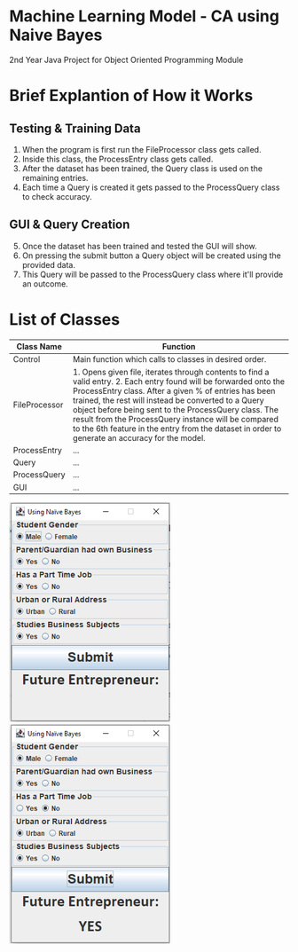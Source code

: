 # Machine Learning Model - CA using Naive Bayes
2nd Year Java Project for Object Oriented Programming Module

# Brief Explantion of How it Works

## Testing & Training Data
1. When the program is first run the FileProcessor class gets called.
2. Inside this class, the ProcessEntry class gets called.
3. After the dataset has been trained, the Query class is used on the remaining entries.
4. Each time a Query is created it gets passed to the ProcessQuery class to check accuracy.

## GUI & Query Creation
5. Once the dataset has been trained and tested the GUI will show.
6. On pressing the submit button a Query object will be created using the provided data.
7. This Query will be passed to the ProcessQuery class where it'll provide an outcome.

# List of Classes
Class Name |  Function
--- | --- 
Control | Main function which calls to classes in desired order.
FileProcessor | 1. Opens given file, iterates through contents to find a valid entry. 2. Each entry found will be forwarded onto the ProcessEntry class. After a given % of entries has been trained, the rest will instead be converted to a Query object before being sent to the ProcessQuery class. The result from the ProcessQuery instance will be compared to the 6th feature in the entry from the dataset in order to generate an accuracy for the model. 
ProcessEntry | ...
Query | ...
ProcessQuery | ...
GUI | ...


![alt text](https://github.com/SeanHampson/MLM-CA/blob/main/images/default-gui.png "Default GUI")
![alt text](https://github.com/SeanHampson/MLM-CA/blob/main/images/selection-gui.png "Selection GUI")
